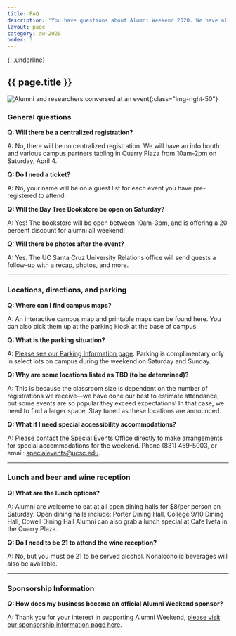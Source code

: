 ```yaml
---
title: FAQ
description: 'You have questions about Alumni Weekend 2020. We have all the answer'
layout: page
category: aw-2020
order: 3
---
```

{: .underline}
## {{ page.title }}

![Alumni and researchers conversed at an event](/assets/images/2020/faq.jpg){:class="img-right-50"}
### General questions 

**Q: Will there be a centralized registration?**

A: No, there will be no centralized registration. We will have an info booth and various campus partners tabling in Quarry Plaza from 10am-2pm on Saturday, April 4. 

**Q: Do I need a ticket?**

A: No, your name will be on a guest list for each event you have pre-registered to attend.

**Q: Will the Bay Tree Bookstore be open on Saturday?**

A: Yes! The bookstore will be open between 10am-3pm, and is offering a 20 percent discount for alumni all weekend!

**Q: Will there be photos after the event?**

A: Yes. The UC Santa Cruz University Relations office will send guests a follow-up with a recap, photos, and more.

---

### Locations, directions, and parking

**Q: Where can I find campus maps?**

A: An interactive campus map and printable maps can be found here. You can also pick them up at the parking kiosk at the base of campus.

**Q: What is the parking situation?**

A: [Please see our Parking Information page](/alumniweekend/2020/parking). Parking is complimentary only in select lots on campus during the weekend on Saturday and Sunday. 

**Q: Why are some locations listed as TBD (to be determined)?**

A: This is because the classroom size is dependent on the number of registrations we receive—we have done our best to estimate attendance, but some events are so popular they exceed expectations! In that case, we need to find a larger space. Stay tuned as these locations are announced.

**Q: What if I need special accessibility accommodations?**

A: Please contact the Special Events Office directly to make arrangements for special accommodations for the weekend. Phone (831) 459-5003, or email: specialevents@ucsc.edu.

---

### Lunch and beer and wine reception

**Q: What are the lunch options?**

A: Alumni are welcome to eat at all open dining halls for $8/per person on Saturday. Open dining halls include: Porter Dining Hall, College 9/10 Dining Hall, Cowell Dining Hall Alumni can also grab a lunch special at Cafe Iveta in the Quarry Plaza. 

**Q: Do I need to be 21 to attend the wine reception?**

A: No, but you must be 21 to be served alcohol. Nonalcoholic beverages will also be available. 

---

### Sponsorship Information

**Q: How does my business become an official Alumni Weekend sponsor?**

A: Thank you for your interest in supporting Alumni Weekend, [please visit our sponsorship information page here](/alumniweekend/2020/sponsorship).
